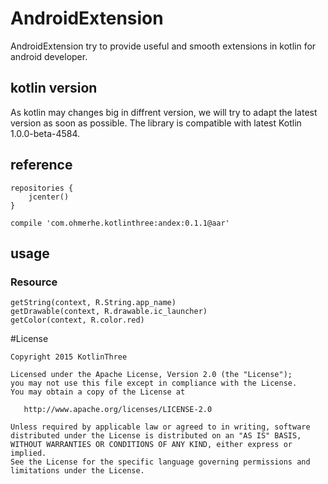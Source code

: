 # AndroidExtension

AndroidExtension try to provide useful and smooth extensions in kotlin for android developer.

## kotlin version

As kotlin may changes big in diffrent version, we will try to adapt the latest version as soon as possible. The library is compatible with latest Kotlin 1.0.0-beta-4584. 

## reference

```
repositories {
    jcenter()
}

compile 'com.ohmerhe.kotlinthree:andex:0.1.1@aar'
```

## usage

### Resource

```
getString(context, R.String.app_name)
getDrawable(context, R.drawable.ic_launcher)
getColor(context, R.color.red)
```

#License


    Copyright 2015 KotlinThree

    Licensed under the Apache License, Version 2.0 (the "License");
    you may not use this file except in compliance with the License.
    You may obtain a copy of the License at

       http://www.apache.org/licenses/LICENSE-2.0

    Unless required by applicable law or agreed to in writing, software
    distributed under the License is distributed on an "AS IS" BASIS,
    WITHOUT WARRANTIES OR CONDITIONS OF ANY KIND, either express or implied.
    See the License for the specific language governing permissions and
    limitations under the License.